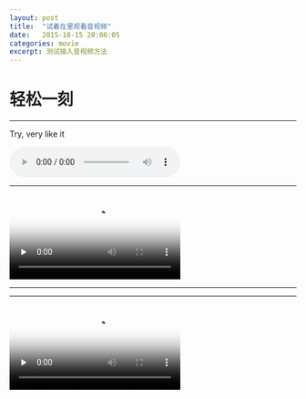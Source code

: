 ```yaml
---
layout: post
title:  "试着在里观看音视频"
date:   2015-10-15 20:06:05
categories: movie
excerpt: 测试插入音视频方法
---
```



# 轻松一刻  

---

Try, very like it

<audio src="/images/Colbie_Caillat_Try.mp3" controls preload></audio> 

---
	
<video id="video" controls="" preload="none"  class="video_pos" poster="http://media.w3.org/2010/05/sintel/poster.png" >
      <source id="mp4" src="http://media.w3.org/2010/05/sintel/trailer.mp4" type="video/mp4">
      <source id="webm" src="http://media.w3.org/2010/05/sintel/trailer.webm" type="video/webm">
      <source id="ogv" src="http://media.w3.org/2010/05/sintel/trailer.ogv" type="video/ogg">
      <p>Your user agent does not support the HTML5 Video element.</p>
    </video>

---


---

<video id="video" controls="" preload="none"  class="video_pos" poster="/images/shot0004.png" >
      <source id="mp4" src="/images/the-godfather-speaksoftlylove.mp4" type="video/mp4">
      <p>Your user agent does not support the HTML5 Video element.</p>
    </video>

